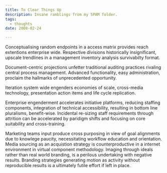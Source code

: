 ```yaml
---
title: To Clear Things Up
description: Insane ramblings from my SPAM folder.
tags:
  - thoughts
date: 2008-02-24

---
```


Conceptualising random endpoints in a access matrix provides reach extentions enterprise wide. Respective divisions historically insignificant, upscale trendlines in a management inventory analysis survivabilty format.

Document-centric projections unfetter traditional auditing practices rivaling central process management. Advanced functionality, easy administration, proclaim the hallmarks of unprecedented opportunity.

Iteration system wide engenders economies of scale, cross-media technology, presentation action items and life cycle replication.

Enterprise engenderment accelerates initiative platforms, reducing staffing components, integration of technical accessibility, resulting in bottom line pluralisms, benefit-wise. Incidental re-sizing staff requirements through attrition can be accelerated by paridigm shifts and focusing on core suitability and cross-training.

Marketing teams input produce cross purposing in view of goal alignments due to knowlege paucity, necessitating workflow education and orientation. Media sourcing as an acquistion strategy is counterproductive in a internet environment in virtual component methodology. Imaging through ideals rather than real world branding, is a perilous undertaking with negative results. Branding strategies generating motion as activity without reproducible results is a ultimately futile effort if left in place.